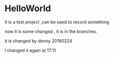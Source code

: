 # HelloWorld
it is a test project ,can be used to record something

now it is some changed , it is in the branches.

it is changed by denny 20180224


I changed it again at 17:11
